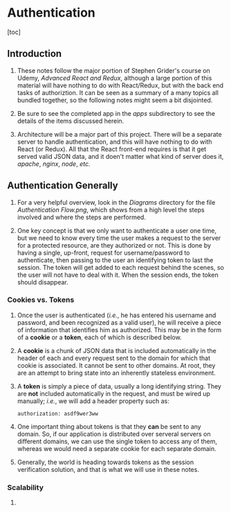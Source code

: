 # Authentication
[toc]
## Introduction
1. These notes follow the major portion of Stephen Grider's course on Udemy, *Advanced React and Redux*, although a large portion of this material will have nothing to do with React/Redux, but with the back end tasks of authoriztion. It can be seen as a summary of a many topics all bundled together, so the following notes might seem a bit disjointed.

2. Be sure to see the completed app in the *apps* subdirectory to see the details of the items discussed herein.

3. Architecture will be a major part of this project. There will be a separate server to handle authentication, and this will have nothing to do with React (or Redux). All that the React front-end requires is that it get served valid JSON data, and it doen't matter what kind of server does it, *apache*, *nginx*, *node*, *etc.*

## Authentication Generally
1. For a very helpful overview, look in the *Diagrams* directory for the file *Authentication Flow.png*, which shows from a high level the steps involved and where the steps are performed.

2. One key concept is that we only want to authenticate a user one time, but we need to know every time the user makes a request to the server for a protected resource, are they authorized or not. This is done by having a single, up-front, request for username/password to authenticate, then passing to the user an identifying token to last the session. The token will get added to each request behind the scenes, so the user will not have to deal with it. When the session ends, the token should disappear.

### Cookies vs. Tokens
1. Once the user is authenticated (*i.e.*, he has entered his username and password, and been recognized as a valid user), he will receive a piece of information that identifies him as authorized. This may be in the form of a **cookie** or a **token**, each of which is described below.

2. A **cookie** is a chunk of JSON data that is included automatically in the header of each and every request sent to the domain for which that cookie is associated. It cannot be sent to other domains. At root, they are an attempt to bring state into an inherently stateless environment.

3. A **token** is simply a piece of data, usually a long identifying string. They are **not** included automatically in the request, and must be wired up manually; *i.e.*, we will add a header property such as:
    ```
    authorization: asdf9wer3ww
    ```
4. One important thing about tokens is that they **can** be sent to any domain. So, if our application is distributed over serveral servers on different domains, we can use the single token to access any of them, whereas we would need a separate cookie for each separate domain.

5. Generally, the world is heading towards tokens as the session verification solution, and that is what we will use in these notes.

### Scalability
1. 


